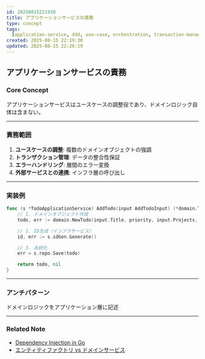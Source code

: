 ```yaml
---
id: 20250815221930
title: アプリケーションサービスの責務
type: concept
tags:
  [application-service, ddd, use-case, orchestration, transaction-management]
created: 2025-08-15 22:19:30
updated: 2025-08-15 22:26:19
---
```


## アプリケーションサービスの責務

### Core Concept

アプリケーションサービスはユースケースの調整役であり、ドメインロジック自体は含まない。

---

### 責務範囲

1. **ユースケースの調整**: 複数のドメインオブジェクトの強調
2. **トランザクション管理**: データの整合性保証
3. **エラーハンドリング**: 層間のエラー変換
4. **外部サービスとの連携**: インフラ層の呼び出し

---

### 実装例

```go
func (s *TodoApplicationService) AddTodo(input AddTodoInput) (*domain.Todo, error) {
    // 1. ドメインオブジェクト作成
    todo, err := domain.NewTodo(input.Title, priority, input.Projects, input.Contexts)

    // 2. ID生成（インフラサービス）
    id, err := s.idGen.Generate()

    // 3. 永続化
    err = s.repo.Save(todo)

    return todo, nil
}
```

---

### アンチパターン

ドメインロジックをアプリケーション層に記述

---

### Related Note

- [Dependency Injection in Go](../pattern/20250815173055.md)
- [エンティティファクトリ vs ドメインサービス](../pattern/20250815222652.md)

